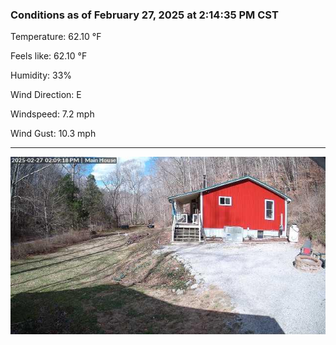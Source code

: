 ### Conditions as of February 27, 2025 at 2:14:35 PM CST 

Temperature: 62.10 &deg;F

Feels like: 62.10 &deg;F

Humidity: 33%

Wind Direction: E

Windspeed: 7.2 mph

Wind Gust: 10.3 mph

---

<img src="./images/latest.jpeg"/>

